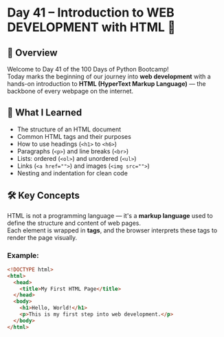# Day 41 – Introduction to WEB DEVELOPMENT with HTML 🧱

## 📘 Overview
Welcome to Day 41 of the 100 Days of Python Bootcamp!  
Today marks the beginning of our journey into **web development** with a hands-on introduction to **HTML (HyperText Markup Language)** — the backbone of every webpage on the internet.

## 🧠 What I Learned
- The structure of an HTML document
- Common HTML tags and their purposes
- How to use headings (`<h1>` to `<h6>`)
- Paragraphs (`<p>`) and line breaks (`<br>`)
- Lists: ordered (`<ol>`) and unordered (`<ul>`)
- Links (`<a href="">`) and images (`<img src="">`)
- Nesting and indentation for clean code

## 🛠️ Key Concepts
HTML is not a programming language — it's a **markup language** used to define the structure and content of web pages.  
Each element is wrapped in **tags**, and the browser interprets these tags to render the page visually.

### Example:
```html
<!DOCTYPE html>
<html>
  <head>
    <title>My First HTML Page</title>
  </head>
  <body>
    <h1>Hello, World!</h1>
    <p>This is my first step into web development.</p>
  </body>
</html>
